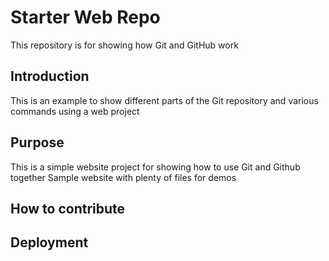 # Starter Web Repo

This repository is for showing how Git and GitHub work

## Introduction
This is an example to show different parts of the Git repository and various commands using a web project

## Purpose
This is a simple website project for showing how to use Git and Github together
Sample website with plenty of files for demos

## How to contribute


## Deployment
